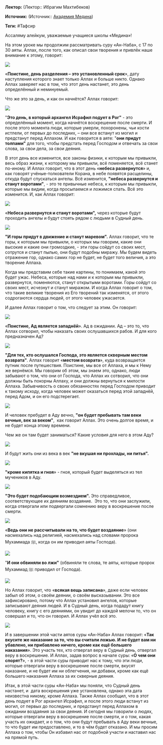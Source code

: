 **Лектор:** (Лектор:: Ибрагим Махтибеков)

**Источник:** (Источник:: [Академия Медина](https://web.medinaschool.org/school/))

**Теги:** #Тафсир

Ассаляму алейкум, уважаемые учащиеся школы «Медина»!


На этом уроке мы продолжим рассматривать суру «Ан-Наба», с 17 по 30 аяты. Аллах, после того, как описал свои творения и привлёк наше внимание к этому, говорит:


![](https://medinaschool.org/files/images/2020/04/80576965c68ac5f88d0ca0f7171800c6.png)


«**Поистине, день разделения – это установленный срок**», дату наступления которого знает только Аллах и больше никто. Однако Аллах заверяет нас в том, что этот день настанет, это день определённый и неминуемый.


Что же это за день, и как он начнётся? Аллах говорит:


![](https://medinaschool.org/files/images/2020/04/91485b7c1ce9748086711e0de50b2bbd.png)


"**Это день, в который архангел Исрафил подует в Рог"** - это определённый момент, когда начнётся воскрешение после смерти. И после этого момента люди, которые умерли, похоронены, чьи кости истлели, от первых до последних, – они все встанут из могил и предстанут перед Аллахом. И как говорится в аяте: "**они придут толпами"** для того, чтобы предстать перед Господом и отвечать за свои слова, за свои дела, за свои деяния.


В этот день все изменится, все законы физики, к которым мы привыкли, весь образ жизни, к которому мы привыкли, всё поменяется, всё станет по-иному. И Аллах говорит, что в этот день «**небеса развернутся**» и, как говорят учёные-толкователи Корана, в небе появятся расщелины, откуда будут спускаться ангелы. Всё изменится, **"небеса развернутся и станут воротами"**, - это те привычные небеса, к которым мы привыкли, которые мы видим, когда просыпаемся и ложимся спать. Всё это изменится. И, как Аллах говорит:


![](https://medinaschool.org/files/images/2020/04/8064abe8a6e3bd8682e3a3312ce9f5f3.png)


«**Небеса развернутся и станут воротами",** через которые будут проходить ангелы и будут стоять рядом с людьми в Судный день.


![](https://medinaschool.org/files/images/2020/04/dc9465ac86f6574710118cbf53631d9e.png)


**"И горы придут в движение и станут маревом".** Аллах говорит, что те горы, к которым мы привыкли, о которых мы говорим, какие они высокие и какие они громоздкие, - эти горы сойдут со своих мест, сотрутся и станут пылью, они будут подобны миражу. Мы будем видеть отражение гор, однако самих гор не будет, не будет того величия, а это творение Аллаха.


Когда мы представим себе такие картины, то понимаем, какой это будет ужас. Небеса, которые над нами и к которым мы привыкли, развернутся, поменяются, станут открытыми воротами. Горы сойдут со своих мест, исчезнут и станут миражом. И когда Аллах говорит о том, что такие великие творения из Его творений так изменятся, от этого содрогаются сердца людей, от этого человек ужасается.


И далее Аллах говорит о том, что следует за этим. Он говорит:


![](https://medinaschool.org/files/images/2020/04/732bf80f5a4bda7240d79b9973066dca.png)


«**Поистине, Ад является западнёй**». Ад в ожидании. Ад – это то, что Аллах сотворил, чтобы наказать своих ослушавшихся рабов. И для кого предназначен Ад?


![](https://medinaschool.org/files/images/2020/04/621c91ea1f4ca430adeaba9ab09584c9.png)


**"Для тех, кто ослушался Господа, это является скверным местом возврата"**. Аллах говорит «**местом возврата**», куда возвращается путник после путешествия. Поистине, мы все от Аллаха, и мы к Нему же вернёмся. Мы говорим об этом, мы знаем это, однако, люди забывают о том, что они от Господа, что Аллах их сотворил, что они должны быть покорны Аллаху, и они должны вернуться к милости Аллаха. Забывчивость о своих обязанностях перед Господом приводит к такому исходу, когда человек может оказаться перед этой западнёй, перед Адом, и он его подстерегает.


![](https://medinaschool.org/files/images/2020/04/b8b89cfc45ba4c273a7667bc3332aabd.png)


И человек пребудет в Аду вечно, **"он будет пребывать там веки вечные, век за веком"**,  как говорит Аллах. Это очень долгое время, и не будет конца этому времени.


Чем же он там будет заниматься? Какие условия для него в этом Аду?


![](https://medinaschool.org/files/images/2020/04/b6c09d0e1d7f65a7c203f77048737f48.png)


И будут жить они из века в век **"не вкушая ни прохлады, ни питья".**


![](https://medinaschool.org/files/images/2020/04/86c68cd2433acc94d906d352715d0654.png)


**"кроме кипятка и гноя**» - гноя, который будет выделяться из тел мучеников в Аду.


![](https://medinaschool.org/files/images/2020/04/62fdbfb830b512205fbb9c7f5fa100c5.png)


**"Это будет подобающим возмездием".** Это справедливое, соответствующее их деяниям воздаяние.  Это то, что они заслужили, когда отвергали или подвергали сомнению веру в воскрешение после смерти.


![](https://medinaschool.org/files/images/2020/04/eb90b453b641301ef120a17a36376cb5.png)


«**Ведь они не рассчитывали на то, что будет воздаяние**» (они насмехались над религией, насмехались над словами пророка Мухаммада ﷺ, когда он им приводил аяты Господа).


![](https://medinaschool.org/files/images/2020/04/dc805ec5abf4add6c81523c87e05a89c.png)


"**И они обвиняли во лжи"** (обвиняли те слова, те аяты, которые пророк Мухаммад ﷺ приводил от Господа).


![](https://medinaschool.org/files/images/2020/04/168c02cd257a0769bebd6f2256b2e48f.png)


Но Аллах говорит, что «**всякая вещь записана**», даже если человек забыл об этом, о своём деянии, о своём высказывании. Это все зафиксировано, потому что Аллах установил ангелов, которые записывают деяния людей. И в Судный день, когда подадут книгу человеку, книгу с его деяниями, он увидит до каждой мелочи то, что он совершал и то, что он говорил. И Аллах учёл всё это.


![](https://medinaschool.org/files/images/2020/04/408735ca7fc16fe33ed868adeb1b9186.png)


И в завершении этой части аятов суры «Ан-Наба» Аллах говорит: «**Так вкусите же наказание за то, что вы считали ложью. И не будет вам ни убавлено, ни прибавлено ничего, кроме как ещё большего наказания**». Это участь тех, кто отвергал веру в Судный день, отвергал веру в воскрешение. И Аллах, задав вопрос в начале суры: «**О чем они спорят?**», - в этой части суры приводит нас к тому, что эти люди, которые отвергали веру в воскрешение после смерти, вкусят наказание, и не будет им ни облегчения, ни добавки, кроме как ещё большего наказания Аллаха за их скверные деяния.


Итак, в этой части суры «Ан-Наба» мы поняли, что Судный день настанет, и  дата воскрешения уже установлена, однако эта дата неизвестна никому, кроме Аллаха. Также Аллах сообщил, что в этот день подует в Рог архангел Исрафил, и после этого люди встанут из могил, от первых до последних, и предстанут перед Аллахом в ожидании воздаяния за свои деяния. И сегодня мы говорили о людях, которые отвергали веру в воскрешение после смерти, и о том, какая участь их ожидает, и о том, что они будут пребывать в Аду веки вечные, то что будет им предоставлено, и то в чём будет отказано. И мы просим Аллаха о том, чтобы Он избавил нас от подобной участи и наставил нас на прямой путь.

